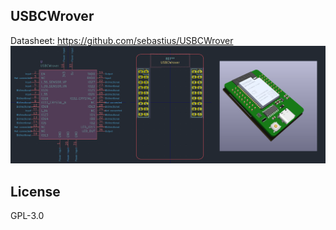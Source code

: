 ## USBCWrover
Datasheet: https://github.com/sebastius/USBCWrover
![USBC Wrover](https://raw.githubusercontent.com/f0x52/f0xparts/main/screenshots/USBCWrover.png)


## License
GPL-3.0
